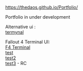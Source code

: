 https://thedaos.github.io/Portfolio/

Portfolio in under development

Alternative ui :   
[termynal](https://thedaos.github.io/Portfolio/termynal_test/)

Fallout 4 Terminal UI:  
[F4 Terminal](https://thedaos.github.io/Portfolio/F4/test/)    
[test](https://thedaos.github.io/Portfolio/F4/test/)   
[test2](https://thedaos.github.io/Portfolio/F4/test2/)  
[test3](https://thedaos.github.io/Portfolio/F4/test3/) - RC